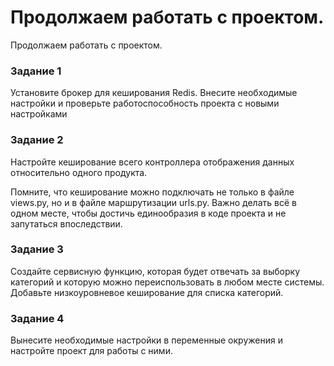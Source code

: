 # Продолжаем работать с проектом. 

Продолжаем работать с проектом.


### Задание 1
Установите брокер для кеширования Redis. Внесите необходимые настройки и проверьте работоспособность проекта с новыми настройками


### Задание 2
Настройте кеширование всего контроллера отображения данных относительно одного продукта.

Помните, что кеширование можно подключать не только в файле views.py, но и в файле маршрутизации urls.py. Важно делать всё в одном месте, чтобы достичь единообразия в коде проекта и не запутаться впоследствии.


### Задание 3
Создайте сервисную функцию, которая будет отвечать за выборку категорий и которую можно переиспользовать в любом месте системы. Добавьте низкоуровневое кеширование для списка категорий.


### Задание 4
Вынесите необходимые настройки в переменные окружения и настройте проект для работы с ними.


